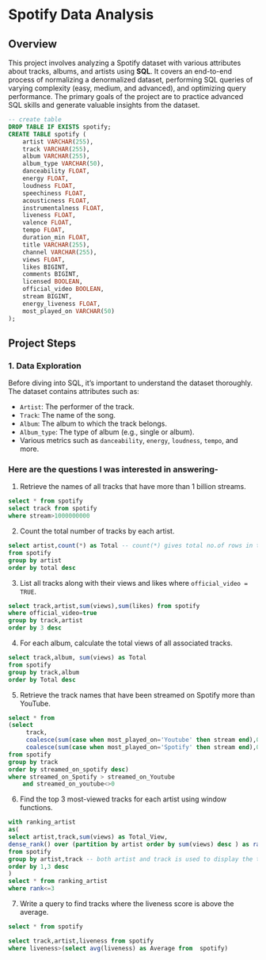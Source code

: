 # Spotify Data Analysis

## Overview
This project involves analyzing a Spotify dataset with various attributes about tracks, albums, and artists using **SQL**. It covers an end-to-end process of normalizing a denormalized dataset, performing SQL queries of varying complexity (easy, medium, and advanced), and optimizing query performance. The primary goals of the project are to practice advanced SQL skills and generate valuable insights from the dataset.

```sql
-- create table
DROP TABLE IF EXISTS spotify;
CREATE TABLE spotify (
    artist VARCHAR(255),
    track VARCHAR(255),
    album VARCHAR(255),
    album_type VARCHAR(50),
    danceability FLOAT,
    energy FLOAT,
    loudness FLOAT,
    speechiness FLOAT,
    acousticness FLOAT,
    instrumentalness FLOAT,
    liveness FLOAT,
    valence FLOAT,
    tempo FLOAT,
    duration_min FLOAT,
    title VARCHAR(255),
    channel VARCHAR(255),
    views FLOAT,
    likes BIGINT,
    comments BIGINT,
    licensed BOOLEAN,
    official_video BOOLEAN,
    stream BIGINT,
    energy_liveness FLOAT,
    most_played_on VARCHAR(50)
);
```
## Project Steps

### 1. Data Exploration
Before diving into SQL, it’s important to understand the dataset thoroughly. The dataset contains attributes such as:
- `Artist`: The performer of the track.
- `Track`: The name of the song.
- `Album`: The album to which the track belongs.
- `Album_type`: The type of album (e.g., single or album).
- Various metrics such as `danceability`, `energy`, `loudness`, `tempo`, and more.

### Here are the questions I was interested in answering- 

1. Retrieve the names of all tracks that have more than 1 billion streams.
```sql
select * from spotify
select track from spotify
where stream>1000000000
```
2. Count the total number of tracks by each artist.
```sql
select artist,count(*) as Total -- count(*) gives total no.of rows in the table.
from spotify
group by artist
order by total desc
```
3. List all tracks along with their views and likes where `official_video = TRUE`.
```sql
select track,artist,sum(views),sum(likes) from spotify
where official_video=true
group by track,artist
order by 3 desc
```
4. For each album, calculate the total views of all associated tracks.
```sql
select track,album, sum(views) as Total 
from spotify
group by track,album
order by Total desc
```
5. Retrieve the track names that have been streamed on Spotify more than YouTube.
```sql
select * from 
(select 
     track,
	 coalesce(sum(case when most_played_on='Youtube' then stream end),0) as streamed_on_Youtube,
     coalesce(sum(case when most_played_on='Spotify' then stream end),0) as streamed_on_Spotify
from spotify 
group by track
order by streamed_on_spotify desc) 
where streamed_on_Spotify > streamed_on_Youtube
 	and streamed_on_youtube<>0
```
6. Find the top 3 most-viewed tracks for each artist using window functions.
```sql
with ranking_artist 
as(
select artist,track,sum(views) as Total_View,
dense_rank() over (partition by artist order by sum(views) desc ) as rank
from spotify
group by artist,track -- both artist and track is used to display the tracks of each artist
order by 1,3 desc
)
select * from ranking_artist
where rank<=3
```
7. Write a query to find tracks where the liveness score is above the average.
```sql
select * from spotify

select track,artist,liveness from spotify
where liveness>(select avg(liveness) as Average from  spotify)
```



